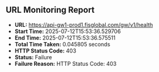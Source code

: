## URL Monitoring Report

- **URL:** https://api-gw1-prod1.fisglobal.com/gw/v1/health
- **Start Time:** 2025-07-12T15:53:36.529706
- **End Time:** 2025-07-12T15:53:36.575511
- **Total Time Taken:** 0.045805 seconds
- **HTTP Status Code:** 403
- **Status:** Failure
- **Failure Reason:** HTTP Status Code: 403
